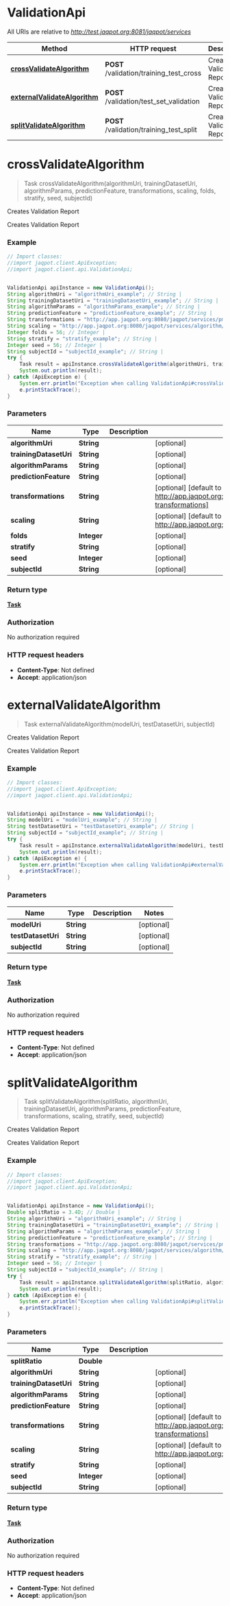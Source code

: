 # ValidationApi

All URIs are relative to *http://test.jaqpot.org:8081/jaqpot/services*

Method | HTTP request | Description
------------- | ------------- | -------------
[**crossValidateAlgorithm**](ValidationApi.md#crossValidateAlgorithm) | **POST** /validation/training_test_cross | Creates Validation Report
[**externalValidateAlgorithm**](ValidationApi.md#externalValidateAlgorithm) | **POST** /validation/test_set_validation | Creates Validation Report
[**splitValidateAlgorithm**](ValidationApi.md#splitValidateAlgorithm) | **POST** /validation/training_test_split | Creates Validation Report


<a name="crossValidateAlgorithm"></a>
# **crossValidateAlgorithm**
> Task crossValidateAlgorithm(algorithmUri, trainingDatasetUri, algorithmParams, predictionFeature, transformations, scaling, folds, stratify, seed, subjectId)

Creates Validation Report

Creates Validation Report

### Example
```java
// Import classes:
//import jaqpot.client.ApiException;
//import jaqpot.client.api.ValidationApi;


ValidationApi apiInstance = new ValidationApi();
String algorithmUri = "algorithmUri_example"; // String | 
String trainingDatasetUri = "trainingDatasetUri_example"; // String | 
String algorithmParams = "algorithmParams_example"; // String | 
String predictionFeature = "predictionFeature_example"; // String | 
String transformations = "http://app.jaqpot.org:8080/jaqpot/services/pmml/corona-standard-transformations"; // String | 
String scaling = "http://app.jaqpot.org:8080/jaqpot/services/algorithm/standarization"; // String | 
Integer folds = 56; // Integer | 
String stratify = "stratify_example"; // String | 
Integer seed = 56; // Integer | 
String subjectId = "subjectId_example"; // String | 
try {
    Task result = apiInstance.crossValidateAlgorithm(algorithmUri, trainingDatasetUri, algorithmParams, predictionFeature, transformations, scaling, folds, stratify, seed, subjectId);
    System.out.println(result);
} catch (ApiException e) {
    System.err.println("Exception when calling ValidationApi#crossValidateAlgorithm");
    e.printStackTrace();
}
```

### Parameters

Name | Type | Description  | Notes
------------- | ------------- | ------------- | -------------
 **algorithmUri** | **String**|  | [optional]
 **trainingDatasetUri** | **String**|  | [optional]
 **algorithmParams** | **String**|  | [optional]
 **predictionFeature** | **String**|  | [optional]
 **transformations** | **String**|  | [optional] [default to http://app.jaqpot.org:8080/jaqpot/services/pmml/corona-standard-transformations]
 **scaling** | **String**|  | [optional] [default to http://app.jaqpot.org:8080/jaqpot/services/algorithm/standarization]
 **folds** | **Integer**|  | [optional]
 **stratify** | **String**|  | [optional]
 **seed** | **Integer**|  | [optional]
 **subjectId** | **String**|  | [optional]

### Return type

[**Task**](Task.md)

### Authorization

No authorization required

### HTTP request headers

 - **Content-Type**: Not defined
 - **Accept**: application/json

<a name="externalValidateAlgorithm"></a>
# **externalValidateAlgorithm**
> Task externalValidateAlgorithm(modelUri, testDatasetUri, subjectId)

Creates Validation Report

Creates Validation Report

### Example
```java
// Import classes:
//import jaqpot.client.ApiException;
//import jaqpot.client.api.ValidationApi;


ValidationApi apiInstance = new ValidationApi();
String modelUri = "modelUri_example"; // String | 
String testDatasetUri = "testDatasetUri_example"; // String | 
String subjectId = "subjectId_example"; // String | 
try {
    Task result = apiInstance.externalValidateAlgorithm(modelUri, testDatasetUri, subjectId);
    System.out.println(result);
} catch (ApiException e) {
    System.err.println("Exception when calling ValidationApi#externalValidateAlgorithm");
    e.printStackTrace();
}
```

### Parameters

Name | Type | Description  | Notes
------------- | ------------- | ------------- | -------------
 **modelUri** | **String**|  | [optional]
 **testDatasetUri** | **String**|  | [optional]
 **subjectId** | **String**|  | [optional]

### Return type

[**Task**](Task.md)

### Authorization

No authorization required

### HTTP request headers

 - **Content-Type**: Not defined
 - **Accept**: application/json

<a name="splitValidateAlgorithm"></a>
# **splitValidateAlgorithm**
> Task splitValidateAlgorithm(splitRatio, algorithmUri, trainingDatasetUri, algorithmParams, predictionFeature, transformations, scaling, stratify, seed, subjectId)

Creates Validation Report

Creates Validation Report

### Example
```java
// Import classes:
//import jaqpot.client.ApiException;
//import jaqpot.client.api.ValidationApi;


ValidationApi apiInstance = new ValidationApi();
Double splitRatio = 3.4D; // Double | 
String algorithmUri = "algorithmUri_example"; // String | 
String trainingDatasetUri = "trainingDatasetUri_example"; // String | 
String algorithmParams = "algorithmParams_example"; // String | 
String predictionFeature = "predictionFeature_example"; // String | 
String transformations = "http://app.jaqpot.org:8080/jaqpot/services/pmml/corona-standard-transformations"; // String | 
String scaling = "http://app.jaqpot.org:8080/jaqpot/services/algorithm/standarization"; // String | 
String stratify = "stratify_example"; // String | 
Integer seed = 56; // Integer | 
String subjectId = "subjectId_example"; // String | 
try {
    Task result = apiInstance.splitValidateAlgorithm(splitRatio, algorithmUri, trainingDatasetUri, algorithmParams, predictionFeature, transformations, scaling, stratify, seed, subjectId);
    System.out.println(result);
} catch (ApiException e) {
    System.err.println("Exception when calling ValidationApi#splitValidateAlgorithm");
    e.printStackTrace();
}
```

### Parameters

Name | Type | Description  | Notes
------------- | ------------- | ------------- | -------------
 **splitRatio** | **Double**|  |
 **algorithmUri** | **String**|  | [optional]
 **trainingDatasetUri** | **String**|  | [optional]
 **algorithmParams** | **String**|  | [optional]
 **predictionFeature** | **String**|  | [optional]
 **transformations** | **String**|  | [optional] [default to http://app.jaqpot.org:8080/jaqpot/services/pmml/corona-standard-transformations]
 **scaling** | **String**|  | [optional] [default to http://app.jaqpot.org:8080/jaqpot/services/algorithm/standarization]
 **stratify** | **String**|  | [optional]
 **seed** | **Integer**|  | [optional]
 **subjectId** | **String**|  | [optional]

### Return type

[**Task**](Task.md)

### Authorization

No authorization required

### HTTP request headers

 - **Content-Type**: Not defined
 - **Accept**: application/json

